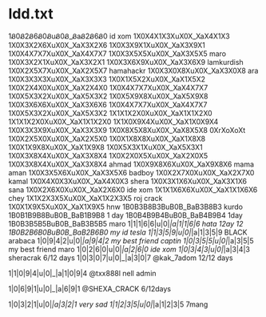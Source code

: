 # Idd.txt
1Ᏸ0Ᏸ2Ᏸ6Ᏸ0ᏰuᏰ0Ᏸ_ᏰaᏰ2Ᏸ6Ᏸ0   id xom 
1X0X4X1X3XuX0X_XaX4X1X3
1X0X3X2X6XuX0X_XaX3X2X6
1X0X3X9X1XuX0X_XaX3X9X1
1X0X4X7X7XuX0X_XaX4X7X7 
1X0X3X5X5XuX0X_XaX3X5X5  maro
1X0X3X2X1XuX0X_XaX3X2X1
1X0X3X6X9XuX0X_XaX3X6X9  lamkurdish
1X0X2X5X7XuX0X_XaX2X5X7  hamahackr
1X0X3X0X8XuX0X_XaX3X0X8  ara
1X0X3X3X3XuX0X_XaX3X3X3
1X0X1X5X2XuX0X_XaX1X5X2
1X0X2X4X0XuX0X_XaX2X4X0
1X0X4X7X7XuX0X_XaX4X7X7
1X0X5X3X2XuX0X_XaX5X3X2
1X0X5X9X8XuX0X_XaX5X9X8
1X0X3X6X6XuX0X_XaX3X6X6
1X0X4X7X7XuX0X_XaX4X7X7
1X0X5X3X2XuX0X_XaX5X3X2
1X1X1X2X0XuX0X_XaX1X1X2X0
1X1X1X2X0XuX0X_XaX1X1X2X0
1X1X0X9X4XuX0X_XaX1X0X9X4
1X0X3X3X9XuX0X_XaX3X3X9
1X0X8X5X8XuX0X_XaX8X5X8
0XrXoXoXt  
1X0X2X5X0XuX0X_XaX2X5X0
1X0X1X8X8XuX0X_XaX1X8X8
1X0X1X9X8XuX0X_XaX1X9X8
1X0X5X3X1XuX0X_XaX5X3X1
1X0X3X8X4XuX0X_XaX3X8X4
1X0X2X0X5XuX0X_XaX2X0X5
1X0X3X8X4XuX0X_XaX3X8X4   ahmad
1X0X9X8X6XuX0X_XaX9X8X6  mama aman
1X0X3X5X6XuX0X_XaX3X5X6  badboy
1X0X2X7X0XuX0X_XaX2X7X0  kamal 
1X0X4X0X3XuX0X_XaX4X0X3  shera
1X0X3X1X6XuX0X_XaX3X1X6    sana 
1X0X2X6X0XuX0X_XaX2X6X0     ide xom
1X1X1X6X6XuX0X_XaX1X1X6X6    chey
1X1X2X3X5XuX0X_XaX1X2X3X5    roj crack 
1X0X1X9X5XuX0X_XaX1X9X5     hnw
1B0B3B8B3BuB0B_BaB3B8B3     kurdo
1B0B1B9B8BuB0B_BaB1B9B8   1 day
1B0B4B9B4BuB0B_BaB4B9B4  1day
1B0B3B5B5BuB0B_BaB3B5B5  maro
1|1|1|6|6|u|0|_|a|1|1|6|6   hata 12ay 12
1B0B2B6B0BuB0B_BaB2B6B0    my id tesla 
1|1|3|5|9|u|0|_|a|1|3|5|9  BLACK arabaca
1|0|9|4|2|u|0|_|a|9|4|2   my best friend captin
1|0|3|5|5|u|0|_|a|3|5|5  my best friend maro
1|0|2|6|0|u|0|_|a|2|6|0   ide xom
1|0|3|4|3|u|0|_|a|3|4|3    sheracrak 6/12 days
1|0|3|0|7|u|0|_|a|3|0|7    @kak_7adom 12/12 days

1|1|0|9|4|u|0|_|a|1|0|9|4   @txx888l nell admin

1|0|6|9|1|u|0|_|a|6|9|1    @SHEXA_CRACK 6/12days

1|0|3|2|1|u|0|_|a|3|2|1     very sad 
1|1|2|3|5|u|0|_|a|1|2|3|5   7mang
